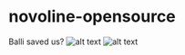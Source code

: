# novoline-opensource
Balli saved us?
![alt text](https://cdn.discordapp.com/attachments/911850842037051446/923512798636556298/unknown.png)
![alt text](https://cdn.discordapp.com/attachments/914382350991908886/923099342586396722/unknown.png)

